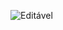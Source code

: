 ![Editável](https://www.publicdomainpictures.net/pictures/210000/velka/bird-singing-at-sunrise.jpg)
